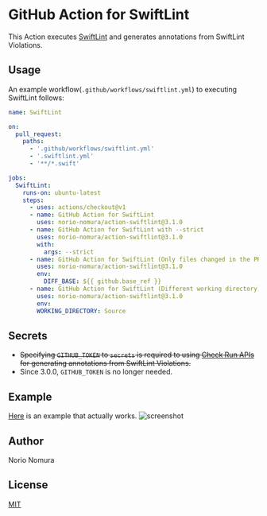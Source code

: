 # GitHub Action for SwiftLint

This Action executes [SwiftLint](https://github.com/realm/SwiftLint) and generates annotations from SwiftLint Violations.

## Usage

An example workflow(`.github/workflows/swiftlint.yml`) to executing SwiftLint follows:

```yaml
name: SwiftLint

on:
  pull_request:
    paths:
      - '.github/workflows/swiftlint.yml'
      - '.swiftlint.yml'
      - '**/*.swift'

jobs:
  SwiftLint:
    runs-on: ubuntu-latest
    steps:
      - uses: actions/checkout@v1
      - name: GitHub Action for SwiftLint
        uses: norio-nomura/action-swiftlint@3.1.0
      - name: GitHub Action for SwiftLint with --strict
        uses: norio-nomura/action-swiftlint@3.1.0
        with:
          args: --strict
      - name: GitHub Action for SwiftLint (Only files changed in the PR)
        uses: norio-nomura/action-swiftlint@3.1.0
        env:
          DIFF_BASE: ${{ github.base_ref }}
      - name: GitHub Action for SwiftLint (Different working directory)
        uses: norio-nomura/action-swiftlint@3.1.0
        env:
        WORKING_DIRECTORY: Source
```

## Secrets

- ~~Specifying `GITHUB_TOKEN` to `secrets` is required to using [Check Run APIs](https://developer.github.com/v3/checks/runs/) for generating annotations from SwiftLint Violations.~~
- Since 3.0.0, `GITHUB_TOKEN` is no longer needed.

## Example
[Here](https://github.com/norio-nomura/test-action-swiftlint/pull/1/files) is an example that actually works.
![screenshot](screenshot.png)

## Author

Norio Nomura

## License

[MIT](LICENSE)
